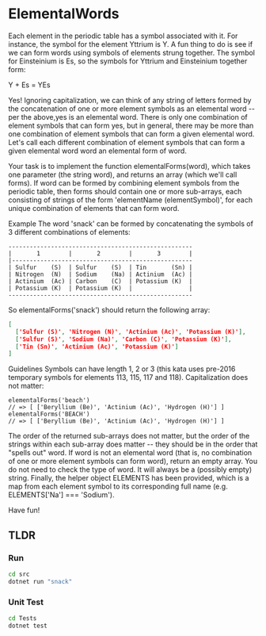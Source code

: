 # ElementalWords

Each element in the periodic table has a symbol associated with it. For instance, the symbol for the element Yttrium is Y. A fun thing to do is see if we can form words using symbols of elements strung together. The symbol for Einsteinium is Es, so the symbols for Yttrium and Einsteinium together form:

Y + Es = YEs

Yes! Ignoring capitalization, we can think of any string of letters formed by the concatenation of one or more element symbols as an elemental word -- per the above,yes is an elemental word. There is only one combination of element symbols that can form yes, but in general, there may be more than one combination of element symbols that can form a given elemental word. Let's call each different combination of element symbols that can form a given elemental word word an elemental form of word.

Your task is to implement the function elementalForms(word), which takes one parameter (the string word), and returns an array (which we'll call forms). If word can be formed by combining element symbols from the periodic table, then forms should contain one or more sub-arrays, each consisting of strings of the form 'elementName (elementSymbol)', for each unique combination of elements that can form word.

Example
The word 'snack' can be formed by concatenating the symbols of 3 different combinations of elements:

```
----------------------------------------------------
|       1        |       2        |       3        |
|---------------------------------------------------
| Sulfur    (S)  | Sulfur    (S)  | Tin       (Sn) |
| Nitrogen  (N)  | Sodium    (Na) | Actinium  (Ac) |
| Actinium  (Ac) | Carbon    (C)  | Potassium (K)  |
| Potassium (K)  | Potassium (K)  |                |
----------------------------------------------------
```

So elementalForms('snack') should return the following array:

```json
[
  ['Sulfur (S)', 'Nitrogen (N)', 'Actinium (Ac)', 'Potassium (K)'],
  ['Sulfur (S)', 'Sodium (Na)', 'Carbon (C)', 'Potassium (K)'],
  ['Tin (Sn)', 'Actinium (Ac)', 'Potassium (K)']
]
```
Guidelines
Symbols can have length 1, 2 or 3 (this kata uses pre-2016 temporary symbols for elements 113, 115, 117 and 118).
Capitalization does not matter:
```
elementalForms('beach')
// => [ ['Beryllium (Be)', 'Actinium (Ac)', 'Hydrogen (H)'] ]
elementalForms('BEACH')
// => [ ['Beryllium (Be)', 'Actinium (Ac)', 'Hydrogen (H)'] ]
```
The order of the returned sub-arrays does not matter, but the order of the strings within each sub-array does matter -- they should be in the order that "spells out" word.
If word is not an elemental word (that is, no combination of one or more element symbols can form word), return an empty array.
You do not need to check the type of word. It will always be a (possibly empty) string.
Finally, the helper object ELEMENTS has been provided, which is a map from each element symbol to its corresponding full name (e.g. ELEMENTS['Na'] === 'Sodium').

Have fun!

## TLDR

### Run

```sh
cd src
dotnet run "snack"
```

### Unit Test

```sh
cd Tests
dotnet test
```
